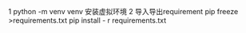 1 python -m venv venv 安装虚拟环境
2 导入导出requirement
 pip freeze >requirements.txt
 pip install - r requirements.txt

